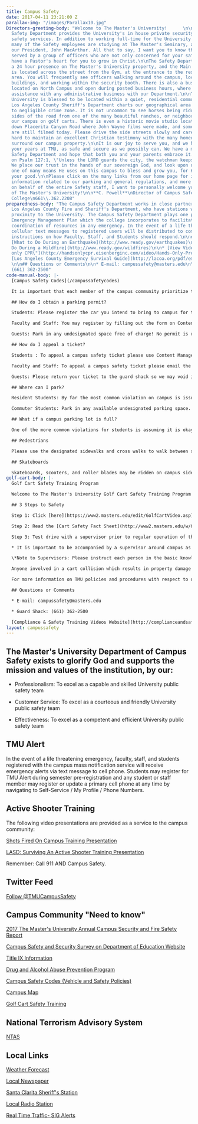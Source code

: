 ```yaml
---
title: Campus Safety
date: 2017-04-11 23:21:00 Z
parallax-img: "/images/Parallax10.jpg"
Directors-greeting-body: "Welcome to The Master's University!      \n\nThe Campus
  Safety Department provides the University's in house private security and public
  safety services. In addition to working full-time for the University Safety Department,
  many of the Safety employees are studying at The Master's Seminary, also led by
  our President, John MacArthur. All that to say, I want you to know that you are
  served by a group of officers who are not only concerned for your safety, but genuinely
  have a Pastor's heart for you to grow in Christ.\n\nThe Safety Department maintains
  a 24 hour presence on The Master's University property, and the Main Security Booth
  is located across the street from the Gym, at the entrance to the residential housing
  area. You will frequently see officers walking around the campus, locking and unlocking
  buildings, and working within the security booth. There is also a business office
  located on North Campus and open during posted business hours, where you may gain
  assistance with any administrative business with our Department.\n\nThe Master's
  University is blessed to be located within a quiet, residential community, and the
  Los Angeles County Sheriff's Department charts our geographical area within a low
  to negligible crime zone. It is not uncommon to see horses being ridden down the
  sides of the road from one of the many beautiful ranches, or neighbors buzzing past
  our campus on golf carts. There is even a historic movie studio located a ½ mile
  down Placerita Canyon Road where John Wayne films were made, and some Western movies
  are still filmed today. Please drive the side streets slowly and carefully. We work
  hard to maintain an excellent Christian testimony with the many homeowners that
  surround our campus property.\n\nIt is our joy to serve you, and we hope to make
  your years at TMU, as safe and secure as we possibly can. We have a motto in the
  Safety Department and hope that both you and your parents embrace it. It is based
  on Psalm 127:1, \"Unless the LORD guards the city, the watchman keeps awake in vain.\"
  We place our trust in the hands of our sovereign God, and look upon ourselves as
  one of many means He uses on this campus to bless and grow you, for His glory and
  your good.\n\nPlease click on the many links from our home page for important safety
  information related to our parking and general regulations, and more!\n\nAgain,
  on behalf of the entire Safety staff, I want to personally welcome you as a student
  of The Master's University!\n\n**C. Powell**\nDirector of Campus Safety\nThe Master's
  College\n661\\.362.2208"
preparedness-body: "The Campus Safety Department works in close partnership with the
  Los Angeles County Fire and Sheriff's Department, who have stations within close
  proximity to the University. The Campus Safety Department plays one part in a larger
  Emergency Management Plan which the college incorporates to facilitate effective
  coordination of resources in any emergency. In the event of a life threatening emergency,
  cellular text messages to registered users will be distributed to communicate important
  instructions on how Faculty, Staff, and Students should respond.\n\n## Dare to Prepare\n\n*
  [What to Do During an Earthquake](http://www.ready.gov/earthquakes)\n\n* [What to
  Do During a Wildfire](http://www.ready.gov/wildfires)\n\n* [View Video: \"Hands
  only CPR\"](http://handsonlycpr.eisenberginc.com/video/Hands-Only-Promo-English.wmv)\n\n*
  [Los Angeles County Emergency Survival Guide](http://lacoa.org/pdf/emergencysurvivalguide-lowres.pdf)
  \n\n## Questions or Comments\n\n* E-mail: campussafety@masters.edu\n\n* Guard Shack:
  (661) 362-2500"
code-manual-body: |-
  [Campus Safety Codes](/campussafetycodes)

  It is important that each member of the campus community prioritize the safety of others on the campus. The Campus Safety Codes (aka the "Vehicle Code") and updates contain the parking rules, vehicle codes, and general safety regulations for faculty, staff, students and guests at TMU. In order to assist you with complying with our regulations, we offer you the following highlights (please ensure you review the actual codes in each of these areas to ensure full compliance):

  ## How do I obtain a parking permit?

  Students: Please register the car you intend to bring to campus for the semester during pre-registration, but you may also register a car anytime by using Self-Service / Vehicle Registration (semester fee applies). Please ensure you print the registration confirmation and bring it to the guard shack in order to obtain a semester permit to affix to your vehicle (inside, lower left corner of windshield). Even if you only intend to bring a car to park on campus for one day, campus safety requires all students to obtain a temporary parking permit. You may obtain the temporary permit free of charge by stopping by the guard shack but a fourth temporary permit in one semester will result in billing for a semester registration fee. Please display the temporary permit on your driver's side dashboard.

  Faculty and Staff: You may register by filling out the form on Content Management / Staff Links / TMU Forms / Vehicle Registration Form. You may bring it by Human Resources for a semester permit. If you are borrowing a car for less than a week, faculty and staff are not required to obtain temporary passes.

  Guests: Park in any undesignated space free of charge! No permit is required.

  ## How do I appeal a ticket?

  Students : To appeal a campus safety ticket please use Content Management / My Parking Tickets within seven days of the posting of your ticket online. Unless voided, tickets will be forwarded to student accounts for billing after 30 days.

  Faculty and Staff: To appeal a campus safety ticket please email the Director of Campus Safety.

  Guests: Please return your ticket to the guard shack so we may void it and courteously inform you of our parking expectations.

  ## Where can I park?

  Resident Students: By far the most common violation on campus is issued to resident students for parking on lower campus, Monday thru Friday between 8AM-5PM. Outside these hours you are free to park on lower campus, like a commuter. While exceptions are granted to resident students with injuries or medical conditions (inquire at the guard shack), exceptions are rarely made for class/work conflicts or spending the night off campus for an evening. It is the responsibility of each student to arrange their personal schedules to comply with the parking situation. If you think your situation is out of the ordinary, you may schedule an appointment with the Director of Campus Safety. As an additional reminder: Do not leave a vehicle in a fire lane unattended by the dorms for any length of time.

  Commuter Students: Park in any available undesignated parking space. Faculty, Staff, and guests have designated and painted parking spaces but we also invite guests to use any unmarked student space (like a commuter) when visiting us.

  ## What if a campus parking lot is full?

  One of the more common violations for students is assuming it is okay to park on the side street (or wherever you choose) anytime a campus parking lot is full. To ensure compliance with fire and other state codes please only park in the striped spaces provided in each lot. Also, as a courtesy to our neighbors, faculty, staff, and students should not park on the side streets. Please allow for adequate time to use an alternate parking lot for chapel or for class in smaller commuter lots like Reese lot. During conference and other large events we require faculty, staff, and students to observe the same rules, but campus safety is not responsible for guests parking contrary to local ordinances outside our lots.

  ## Pedestrians

  Please use the designated sidewalks and cross walks to walk between sections of the campus. Please do not assume vehicles will stop but pay attention and look both ways. It is helpful if you allow cars to cross during peak crosswalk hours rather than trickling through one at a time while the car waits for 5 minutes. Remember: Do unto others! If you must walk along the road (particularly when the athletic fences are closed between the Library and North Campus for a ball game), please walk off the road and do not make vehicles drive around you in the street. This is a common frustration for the commuters and our canyon neighbors!

  ## Skateboards

  Skateboards, scooters, and roller blades may be ridden on campus sidewalks with due regard for pedestrian right of way, but there is no riding allowed on or across driveways, in parking lots, or on the adjacent roads in our community. Rule of Thumb: Skateboards cannot be ridden where cars can go. Skateboards may only be used at TMU for transportation and all 4 wheels need to stay grounded at all time. If you would like to perform those cool tricks, please do so at the local skate park using the right safety equipment (Santa Clarita Aquatic Center). The full content of this and all policies is found within the Campus Safety Codes.
golf-cart-body: |-
  Golf Cart Safety Training Program

  Welcome to The Master's University Golf Cart Safety Training Program! This program has been developed to encourage safe operation on TMU campus properties of golf carts or any type of electric or low powered industrial style utility carts. All faculty, staff, and students who may operate a cart on the TMU properties are required to complete this training.

  ## 3 Steps to Safety

  Step 1: Click [here](https://www2.masters.edu/edit/GolfCartVideo.asp) to view the Golf Cart Training Presentation.

  Step 2: Read the [Cart Safety Fact Sheet](http://www2.masters.edu/w/GetHostedFile.ashx?TMC\+Cart\+Safety\+Fact\+Sheet.pdf&Id=588) and download, sign, and send the [Acknowledgement of Responsibility Form](http://www2.masters.edu/w/GetHostedFile.ashx?Acknowledgement\+of\+Responsibility\+for\+Carts.pdf&Id=587) to Campus Safety, box 34.

  Step 3: Test drive with a supervisor prior to regular operation of the cart.

  * It is important to be accompanied by a supervisor around campus as each department may maintain additional rules regarding cart operation and charging. This is not an optional step as your signed acknowledgement of responsibility form indicates. If your department has no experienced drivers please email campussecurity@masters.edu for further assistance.

  \*Note to Supervisors: Please instruct each person in the basic knowledge of the cart's functions and evaluate their skills as they operate on different parts of the campus properties. Speed is always a factor as well as operating around blind corners.

  Anyone involved in a cart collision which results in property damage or injury must report the incident to a supervisor and campus safety.

  For more information on TMU policies and procedures with respect to driving vehicles on campus please review the vehicle code on our main website or contact the Director of Campus Safety.

  ## Questions or Comments

  * E-mail: campussafety@masters.edu

  * Guard Shack: (661) 362-2500

  [Compliance & Safety Training Videos Website](http://complianceandsafety.com/)
layout: campussafety
---
```


## The Master's University Department of Campus Safety exists to glorify God and supports the mission and values of the institution, by our: 

* Professionalism: To excel as a capable and skilled University public safety team

* Customer Service: To excel as a courteous and friendly University public safety team

* Effectiveness: To excel as a competent and efficient University public safety team

## TMU Alert

In the event of a life threatening emergency, faculty, staff, and students registered with the campus mass notification service will receive emergency alerts via text message to cell phone. Students may register for TMU Alert during semester pre-registration and any student or staff member may register or update a primary cell phone at any time by navigating to Self-Service / My Profile / Phone Numbers.

## Active Shooter Training

The following video presentations are provided as a service to the campus community:

[Shots Fired On Campus Training Presentation](https://mix.office.com/watch/d8mtp1ue02zp) 

[LASD: Surviving An Active Shooter Training Presentation](https://www.youtube.com/watch?v=DFQ-oxhdFjE)

Remember: Call 911 AND Campus Safety.

## Twitter Feed

[Follow @TMUCampusSafety](https://twitter.com/TMUCampusSafety)

## Campus Community "Need to know"

[2017 The Master's University Annual Campus Security and Fire Safety Report](/media/870363/2017-annual-security-and-fire-safety-report.pdf)

[Campus Safety and Security Survey on Department of Education Website](http://ope.ed.gov/security/Index.aspx)

[Title IX Information](/title-ix)

[Drug and Alcohol Abuse Prevention Program ](/media/870369/tmu-daapp-2017-2018-4.pdf)

[Campus Safety Codes (Vehicle and Safety Policies)](http://www.masters.edu/media/870173/campus-safety-codes_aug-2017.pdf "Campus Safety Codes_Aug 2017.pdf (1)")

[Campus Map](http://www.masters.edu/uploads/campus_map_3.pdf)

[Golf Cart Safety Training](#video)

## National Terrorism Advisory System

[NTAS](https://www.dhs.gov/ntas/advisory/ntas_17_0515_0001)

## Local Links

[Weather Forecast](http://forecast.weather.gov/MapClick.php?CityName=Newhall&state=CA&site=LOX&textField1=34.3847&textField2=-118.53&e=0)

[Local Newspaper](http://www.the-signal.com/news/)

[Santa Clarita Sheriff's Station](http://shq.lasdnews.net/pages/patrolstation.aspx?id=SCT)

[Local Radio Station](http://www.hometownstation.com/)

[Real Time Traffic- SIG Alerts](http://www.sigalert.com/map.asp?Region=Greater\+Los\+Angeles)